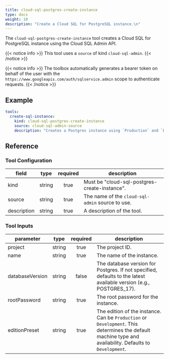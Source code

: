 ```yaml
---
title: cloud-sql-postgres-create-instance
type: docs
weight: 10
description: "Create a Cloud SQL for PostgreSQL instance.\n"
---
```


The `cloud-sql-postgres-create-instance` tool creates a Cloud SQL for PostgreSQL instance using the Cloud SQL Admin API.

{{< notice info >}}
This tool uses a `source` of kind `cloud-sql-admin`.
{{< /notice >}}

{{< notice info >}}
The toolbox automatically generates a bearer token on behalf of the user with the `https://www.googleapis.com/auth/sqlservice.admin` scope to authenticate requests.
{{< /notice >}}

## Example

```yaml
tools:
  create-sql-instance:
    kind: cloud-sql-postgres-create-instance
    source: cloud-sql-admin-source
    description: "Creates a Postgres instance using `Production` and `Development` presets. For the `Development` template, it chooses a 2 vCPU, 16 GiB RAM, 100 GiB SSD configuration with Non-HA/zonal availability. For the `Production` template, it chooses an 8 vCPU, 64 GiB RAM, 250 GiB SSD configuration with HA/regional availability. The Enterprise Plus edition is used in both cases. The default database version is `POSTGRES_17`. The agent should ask the user if they want to use a different version."
```

## Reference

### Tool Configuration

| **field**   | **type** | **required** | **description**                                  |
| ----------- | :------: | :----------: | ------------------------------------------------ |
| kind        |  string  |     true     | Must be "cloud-sql-postgres-create-instance".    |
| source      |  string  |     true     | The name of the `cloud-sql-admin` source to use. |
| description |  string  |     true     | A description of the tool.                       |

### Tool Inputs

| **parameter**   | **type** | **required** | **description**                                                                                                                                          |
| --------------- | :------: | :----------: | -------------------------------------------------------------------------------------------------------------------------------------------------------- |
| project         |  string  |     true     | The project ID.                                                                                                                                          |
| name            |  string  |     true     | The name of the instance.                                                                                                                                |
| databaseVersion |  string  |     false    | The database version for Postgres. If not specified, defaults to the latest available version (e.g., POSTGRES_17).                                       |
| rootPassword    |  string  |     true     | The root password for the instance.                                                                                                                      |
| editionPreset   |  string  |     true     | The edition of the instance. Can be `Production` or `Development`. This determines the default machine type and availability. Defaults to `Development`. |
